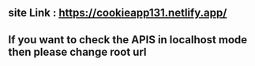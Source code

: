 ## site Link : https://cookieapp131.netlify.app/

## If you want to check the APIS in localhost mode then please change root url
